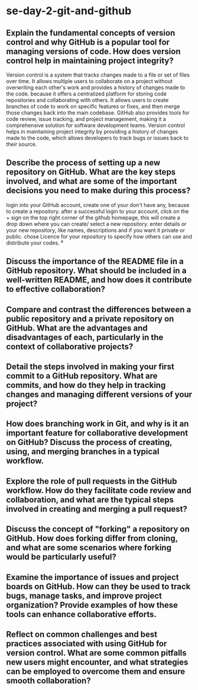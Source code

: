 # se-day-2-git-and-github
## Explain the fundamental concepts of version control and why GitHub is a popular tool for managing versions of code. How does version control help in maintaining project integrity?
Version control is a system that tracks changes made to a file or set of files over time. It allows multiple users to collaborate on a project without overwriting each other's work and provides a history of changes made to the code. because it offers a centralized platform for storing code repositories and collaborating with others. It allows users to create branches of code to work on specific features or fixes, and then merge those changes back into the main codebase. GitHub also provides tools for code review, issue tracking, and project management, making it a comprehensive solution for software development teams. 
Version control helps in maintaining project integrity by providing a history of changes made to the code, which allows developers to track bugs or issues back to their source. 

## Describe the process of setting up a new repository on GitHub. What are the key steps involved, and what are some of the important decisions you need to make during this process?
login into your GitHub account, create one of your don't have any, because to create a repository. 
after a successful login to your account, click on the + sign on the top right corner of the github homepage, this will create a drop down where you can create/ select a new repository.
enter  details or your new repository, like names, descriptions  and if you want it private or public.
chose Licence for your repository to specify how others can use and distribute your codes. 
⁸

## Discuss the importance of the README file in a GitHub repository. What should be included in a well-written README, and how does it contribute to effective collaboration?

## Compare and contrast the differences between a public repository and a private repository on GitHub. What are the advantages and disadvantages of each, particularly in the context of collaborative projects?

## Detail the steps involved in making your first commit to a GitHub repository. What are commits, and how do they help in tracking changes and managing different versions of your project?

## How does branching work in Git, and why is it an important feature for collaborative development on GitHub? Discuss the process of creating, using, and merging branches in a typical workflow.

## Explore the role of pull requests in the GitHub workflow. How do they facilitate code review and collaboration, and what are the typical steps involved in creating and merging a pull request?

## Discuss the concept of "forking" a repository on GitHub. How does forking differ from cloning, and what are some scenarios where forking would be particularly useful?

## Examine the importance of issues and project boards on GitHub. How can they be used to track bugs, manage tasks, and improve project organization? Provide examples of how these tools can enhance collaborative efforts.

## Reflect on common challenges and best practices associated with using GitHub for version control. What are some common pitfalls new users might encounter, and what strategies can be employed to overcome them and ensure smooth collaboration?
